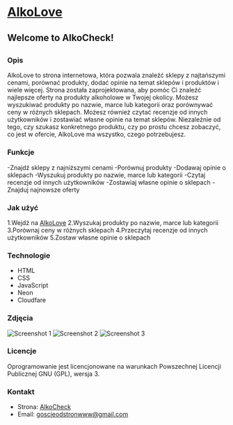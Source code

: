 # [AlkoLove](https://alkolove.109218.workers.dev/)
## Welcome to AlkoCheck!

<!-- write in style of README.md a description of a website about finding shops with cheapest prices, comparing products, adding opinions to shops and products, checking for promotions -->
##
### Opis
AlkoLove to strona internetowa, która pozwala znaleźć sklepy z najtańszymi cenami, porównać produkty, dodać opinie na temat sklepów i produktów i wiele więcej. Strona została zaprojektowana, aby pomóc Ci znaleźć najlepsze oferty na produkty alkoholowe w Twojej okolicy. Możesz wyszukiwać produkty po nazwie, marce lub kategorii oraz porównywać ceny w różnych sklepach. Możesz również czytać recenzje od innych użytkowników i zostawiać własne opinie na temat sklepów. Niezależnie od tego, czy szukasz konkretnego produktu, czy po prostu chcesz zobaczyć, co jest w ofercie, AlkoLove ma wszystko, czego potrzebujesz.

### Funkcje

-Znajdź sklepy z najniższymi cenami
-Porównuj produkty
-Dodawaj opinie o sklepach 
-Wyszukuj produkty po nazwie, marce lub kategorii
-Czytaj recenzje od innych użytkowników
-Zostawiaj własne opinie o sklepach 
-Znajduj najnowsze oferty 

### Jak użyć 
1.Wejdź na [AlkoLove](https://alkolove.109218.workers.dev/)
2.Wyszukaj produkty po nazwie, marce lub kategorii
3.Porównaj ceny w różnych sklepach
4.Przeczytaj recenzje od innych użytkowników
5.Zostaw własne opinie o sklepach 

### Technologie
- HTML
- CSS
- JavaScript
- Neon
- Cloudfare
  
### Zdjęcia
![Screenshot 1](https://cdn.discordapp.com/attachments/1121425906947346535/1251998106397049055/image.png?ex=66709d99&is=666f4c19&hm=45d9d634dba82916dc46c60ca0f77112be5884bbf058b082f6f9bc93989411d7&)
![Screenshot 2](https://cdn.discordapp.com/attachments/1121425906947346535/1252001024122556529/image.png?ex=6670a051&is=666f4ed1&hm=5c68e756a47e19e9de073ae8ffeb598e6bd48c39c90225c77b6ee56b3c09e06a&)
![Screenshot 3](https://cdn.discordapp.com/attachments/1121425906947346535/1252001564500033647/image.png?ex=6670a0d2&is=666f4f52&hm=0f4e9d28f134a073478de09950cc3b12cde540d8f48d870932692ba2d128afa9&)
### Licencje
Oprogramowanie jest licencjonowane na warunkach Powszechnej Licencji Publicznej GNU (GPL), wersja 3.

### Kontakt
- Strona: [AlkoCheck](https://alkocheck.109218.workers.dev/)
- Email: goscieodstronwww@gmail.com




